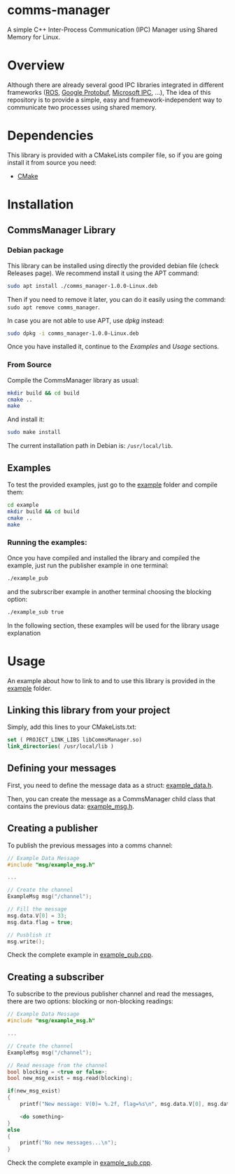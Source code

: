 # comms-manager
A simple C++ Inter-Process Communication (IPC) Manager using Shared Memory for Linux.

# Overview
Although there are already several good IPC libraries integrated in different frameworks ([ROS](https://www.ros.org/), [Google Protobuf](https://developers.google.com/protocol-buffers), [Microsoft IPC](https://github.com/microsoft/IPC), ...), The idea of this repository is to provide a simple, easy and framework-independent way to communicate two processes using shared memory.

# Dependencies
This library is provided with a CMakeLists compiler file, so if you are going install it from source you need:
* [CMake](https://cmake.org/)

# Installation

## CommsManager Library

### Debian package
This library can be installed using directly the provided debian file (check Releases page). We recommend install it using the APT command:
```bash
sudo apt install ./comms_manager-1.0.0-Linux.deb
```
Then if you need to remove it later, you can do it easily using the command: `sudo apt remove comms_manager`.

In case you are not able to use APT, use *dpkg* instead:
```bash
sudo dpkg -i comms_manager-1.0.0-Linux.deb
```

Once you have installed it, continue to the *Examples* and *Usage* sections.

### From Source
Compile the CommsManager library as usual:
```bash
mkdir build && cd build
cmake ..
make
```
And install it:
```bash
sudo make install
```
The current installation path in Debian is: `/usr/local/lib`.

## Examples
To test the provided examples, just go to the [example](example/) folder and compile them:
```bash
cd example
mkdir build && cd build
cmake ..
make
```

### Running the examples:

Once you have compiled and installed the library and compiled the example, just run the publisher example in one terminal:

```bash
./example_pub
```

and the subrscriber example in another terminal choosing the blocking option:

```bash
./example_sub true
```
In the following section, these examples will be used for the library usage explanation

# Usage
An example about how to link to and to use this library is provided in the [example](example/) folder.

## Linking this library from your project
Simply, add this lines to your CMakeLists.txt:
```cmake
set ( PROJECT_LINK_LIBS libCommsManager.so)
link_directories( /usr/local/lib )
```

## Defining your messages

First, you need to define the message data as a struct:  [example_data.h](example/msg/example_data.h).

Then, you can create the message as a CommsManager child class that contains the previous data: [example_msg.h](example/msg/example_msg.h).

## Creating a publisher

To publish the previous messages into a comms channel:

```cpp
// Example Data Message
#include "msg/example_msg.h"

...

// Create the channel
ExampleMsg msg("/channel");

// Fill the message
msg.data.V[0] = 33;
msg.data.flag = true;

// Pusblish it
msg.write();
```

Check the complete example in [example_pub.cpp](example/example_pub.cpp).

## Creating a subscriber

To subscribe to the previous publisher channel and read the messages, there are two options: blocking or non-blocking readings:

```cpp
// Example Data Message
#include "msg/example_msg.h"

...

// Create the channel
ExampleMsg msg("/channel");

// Read message from the channel
bool blocking = <true or false>;
bool new_msg_exist = msg.read(blocking);

if(new_msg_exist)
{
    printf("New message: V(0)= %.2f, flag=%s\n", msg.data.V[0], msg.data.flag == false?"false":"true");

    <do something>
}
else
{
    printf("No new messages...\n");
}

```

Check the complete example in [example_sub.cpp](example/example_sub.cpp).